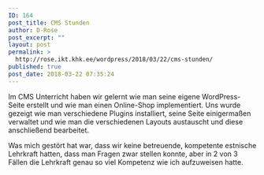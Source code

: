 ```yaml
---
ID: 164
post_title: CMS Stunden
author: D-Rose
post_excerpt: ""
layout: post
permalink: >
  http://rose.ikt.khk.ee/wordpress/2018/03/22/cms-stunden/
published: true
post_date: 2018-03-22 07:35:24
---
```

Im CMS Unterricht haben wir gelernt wie man seine eigene WordPress-Seite erstellt und wie man einen Online-Shop implementiert.
Uns wurde gezeigt wie man verschiedene Plugins installiert, seine Seite einigermaßen verwaltet und wie man die verschiedenen Layouts austauscht und diese&nbsp; anschließend bearbeitet.
<!--more-->


Was mich gestört hat war, dass wir keine betreuende, kompetente estnische Lehrkraft hatten, dass man Fragen zwar stellen konnte, aber in 2 von 3 Fällen die Lehrkraft genau so viel Kompetenz wie ich aufzuweisen hatte.
